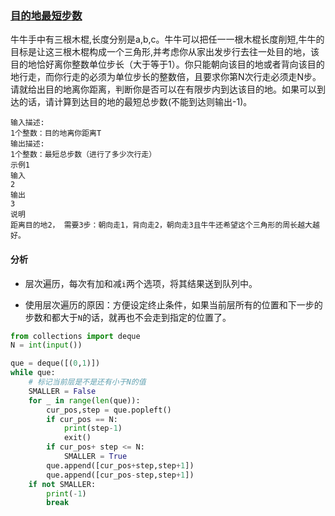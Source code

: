 ### [目的地最短步数](https://www.nowcoder.com/practice/24ec35c2a8054a7b831a5a3ea660d729?tpId=146&&tqId=33970&rp=1&ru=/ta/exam-cmbxyk&qru=/ta/exam-cmbxyk/question-ranking)

牛牛手中有三根木棍,长度分别是a,b,c。牛牛可以把任一一根木棍长度削短,牛牛的目标是让这三根木棍构成一个三角形,并考虑你从家出发步行去往一处目的地，该目的地恰好离你整数单位步长（大于等于1）。你只能朝向该目的地或者背向该目的地行走，而你行走的必须为单位步长的整数倍，且要求你第N次行走必须走N步。
请就给出目的地离你距离，判断你是否可以在有限步内到达该目的地。如果可以到达的话，请计算到达目的地的最短总步数(不能到达则输出-1)。

```
输入描述:
1个整数：目的地离你距离T
输出描述:
1个整数：最短总步数（进行了多少次行走）
示例1
输入
2
输出
3
说明
距离目的地2， 需要3步：朝向走1，背向走2，朝向走3且牛牛还希望这个三角形的周长越大越好。
```

#### 分析

- 层次遍历，每次有加和减`i`两个选项，将其结果送到队列中。

- 使用层次遍历的原因：方便设定终止条件，如果当前层所有的位置和下一步的步数和都大于`N`的话，就再也不会走到指定的位置了。

```python
from collections import deque
N = int(input())

que = deque([(0,1)])
while que:
	# 标记当前层是不是还有小于N的值
    SMALLER = False
    for _ in range(len(que)):
        cur_pos,step = que.popleft()
        if cur_pos == N:
            print(step-1)
            exit()
        if cur_pos+ step <= N:
            SMALLER = True
        que.append([cur_pos+step,step+1])
        que.append([cur_pos-step,step+1])
    if not SMALLER:
        print(-1)
        break
```

